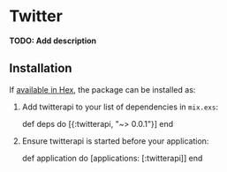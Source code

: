 # Twitter

**TODO: Add description**

## Installation

If [available in Hex](https://hex.pm/docs/publish), the package can be installed as:

  1. Add twitterapi to your list of dependencies in `mix.exs`:

        def deps do
          [{:twitterapi, "~> 0.0.1"}]
        end

  2. Ensure twitterapi is started before your application:

        def application do
          [applications: [:twitterapi]]
        end
